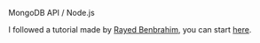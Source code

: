 MongoDB API / Node.js

I followed a tutorial made by [Rayed Benbrahim](https://twitter.com/rayedbenbrahim), you can start [here](https://practicalprogramming.fr/node-js-api).

